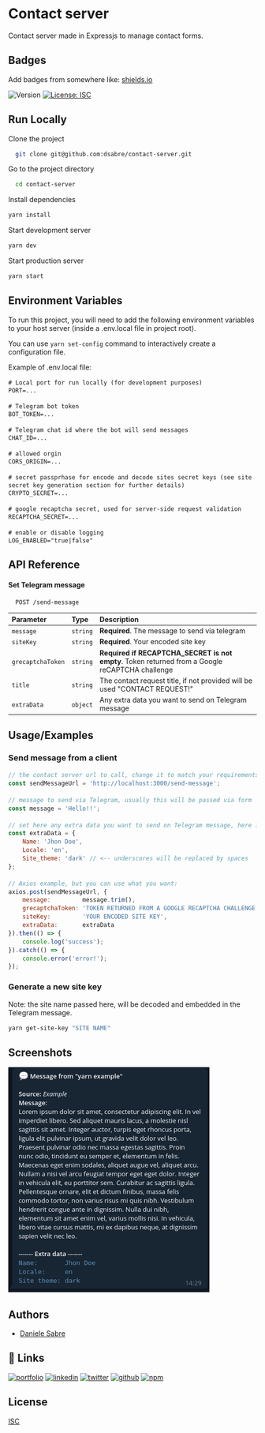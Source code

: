 # Contact server

Contact server made in Expressjs to manage contact forms.


## Badges

Add badges from somewhere like: [shields.io](https://shields.io/)

![Version](https://img.shields.io/badge/version-1.0.0-blue.svg?cacheSeconds=2592000)
[![License: ISC](https://img.shields.io/badge/License-ISC-yellow.svg)](#)


## Run Locally

Clone the project

```bash
  git clone git@github.com:dsabre/contact-server.git
```

Go to the project directory

```bash
  cd contact-server
```

Install dependencies

```bash
yarn install
```

Start development server

```bash
yarn dev
```

Start production server

```bash
yarn start
```


## Environment Variables

To run this project, you will need to add the following environment variables to your host server (inside a .env.local file in project root).

You can use `yarn set-config` command to interactively create a configuration file.

Example of .env.local file:

```dotenv
# Local port for run locally (for development purposes)
PORT=...

# Telegram bot token
BOT_TOKEN=...

# Telegram chat id where the bot will send messages
CHAT_ID=...

# allowed orgin
CORS_ORIGIN=...

# secret passprhase for encode and decode sites secret keys (see site secret key generation section for further details)
CRYPTO_SECRET=...

# google recaptcha secret, used for server-side request validation
RECAPTCHA_SECRET=...

# enable or disable logging
LOG_ENABLED="true|false"
```
## API Reference

#### Set Telegram message

```http
  POST /send-message
```

| Parameter         | Type     | Description                                                                                     |
|:------------------| :------- |:------------------------------------------------------------------------------------------------|
| `message`         | `string` | **Required**. The message to send via telegram                                                  |
| `siteKey`         | `string` | **Required**. Your encoded site key                                                             |
| `grecaptchaToken` | `string` | **Required if RECAPTCHA_SECRET is not empty**. Token returned from a Google reCAPTCHA challenge |
| `title`           | `string` | The contact request title, if not provided will be used "CONTACT REQUEST!"                      |
| `extraData`       | `object` | Any extra data you want to send on Telegram message                                             |


## Usage/Examples

### Send message from a client

```javascript
// the contact server url to call, change it to match your requirements
const sendMessageUrl = 'http://localhost:3000/send-message';

// message to send via Telegram, usually this will be passed via form
const message = 'Hello!!';

// set here any extra data you want to send on Telegram message, here is an example of what I used for my personal site
const extraData = {
    Name: 'Jhon Doe',
    Locale: 'en',
	Site_theme: 'dark' // <-- underscores will be replaced by spaces
};

// Axios example, but you can use what you want:
axios.post(sendMessageUrl, {
    message:         message.trim(),
    grecaptchaToken: 'TOKEN RETURNED FROM A GOOGLE RECAPTCHA CHALLENGE',
    siteKey:         'YOUR ENCODED SITE KEY',
    extraData:       extraData
}).then(() => {
    console.log('success');
}).catch(() => {
    console.error('error!');
});
```

### Generate a new site key

Note: the site name passed here, will be decoded and embedded in the Telegram message.

```bash
yarn get-site-key "SITE NAME"
```


## Screenshots

![App Screenshot](/public/telegram_example.png "Example telegram message received")


## Authors

- [Daniele Sabre](https://dsabre.github.io/resume/)


## 🔗 Links
[![portfolio](https://img.shields.io/badge/my_portfolio-000?style=for-the-badge&logo=ko-fi&logoColor=white)](https://dsabre.github.io/resume/)
[![linkedin](https://img.shields.io/badge/linkedin-0A66C2?style=for-the-badge&logo=linkedin&logoColor=white)](https://linkedin.com/in/danielesabre)
[![twitter](https://img.shields.io/badge/twitter-1DA1F2?style=for-the-badge&logo=twitter&logoColor=white)](https://twitter.com/raniel86)
[![github](https://img.shields.io/badge/github-171515?style=for-the-badge&logo=github&logoColor=white)](https://github.com/dsabre)
[![npm](https://img.shields.io/badge/npm-cb0000?style=for-the-badge&logo=npm&logoColor=white)](https://www.npmjs.com/~dsabre)


## License

[ISC](https://choosealicense.com/licenses/isc/)

